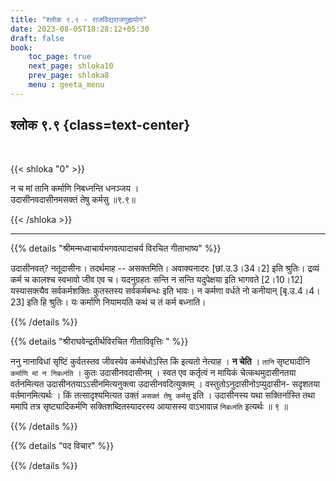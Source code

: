 ```yaml
---
title: "श्लोक ९.९ - राजविद्यराजगुह्ययोग"
date: 2023-08-05T18:28:12+05:30
draft: false
book:
    toc_page: true
    next_page: shloka10
    prev_page: shloka8
    menu : geeta_menu
---
```




## श्लोक ९.९ {class=text-center}

<br/>

{{< shloka  "0"  >}}

न च मां तानि कर्माणि निबध्नन्ति धनञ्जय ।  
उदासीनवदासीनमसक्तं तेषु कर्मसु ॥९.९॥

{{< /shloka >}}

---


{{% details "श्रीमन्मध्वाचार्यभगवत्पादाचर्य विरचित  गीताभाष्य" %}}

उदासीनवत्? नतूदासीनः। तदर्थमाह -- असक्तमिति। 
अवाक्यनादरः [छां.उ.3।34।2] इति श्रुतिः। 
द्रव्यं कर्म च कालश्च स्वभावो जीव एव च। 
यदनुग्रहतः सन्ति न सन्ति यदुपेक्षया इति भागवते [2।10।12] 
यस्यासक्त्यैव सर्वकर्मशक्तिः कुतस्तस्य सर्वकर्मबन्धः इति भावः। 
न कर्मणा वर्धते नो कनीयान् [बृ.उ.4।4।23] इति हि श्रुतिः।
यः कर्माणि नियामयति कथं च तं कर्म बध्नाति।

{{% /details %}}



{{% details "श्रीराघवेन्द्रतीर्थविरचित गीताविवृत्तिः " %}}

ननु नानाविधां सृष्टिं कुर्वतस्तव जीवस्येव कर्मबंधोऽस्ति किं इत्यतो
नेत्याह । **न चेति** । `तानि` सृष्ट्यादीनि `कर्माणि मां न निबध्नंति` । 
कुतः उदासीनवदासीनम्‌ । स्वत एव कर्तृत्वं न मायिकं 
चेत्कथमुदासीनतया वर्तनमित्यत उदासीनतयाऽऽसीनमित्यनुक्त्वा 
उदासीनवदित्युक्तम्‌ ।
वस्तुतोऽनुदासीनोऽप्युदासीन- सदृशतया वर्तमानमित्यर्थः । किं
तत्सादृश्यमित्यत उक्तं `असक्तं तेषु कर्मसु` इति । उदासीनस्य यथा
सक्तिर्नास्ति तथा ममापि तत्र सृष्ट्यादिकर्मणि सक्तिशब्दितस्यादरस्य
आयासस्य वाऽभावान्न `निबध्नंति` इत्यर्थः ॥ ९ ॥

{{% /details %}}



{{% details "पद विचार" %}}


{{% /details %}}

